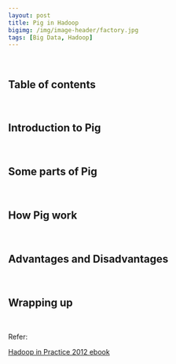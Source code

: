 ```yaml
---
layout: post
title: Pig in Hadoop
bigimg: /img/image-header/factory.jpg
tags: [Big Data, Hadoop]
---
```




<br>

## Table of contents





<br>

## Introduction to Pig






<br>

## Some parts of Pig





<br>

## How Pig work




<br>

## Advantages and Disadvantages






<br>

## Wrapping up






<br>

Refer:

[Hadoop in Practice 2012 ebook]()

